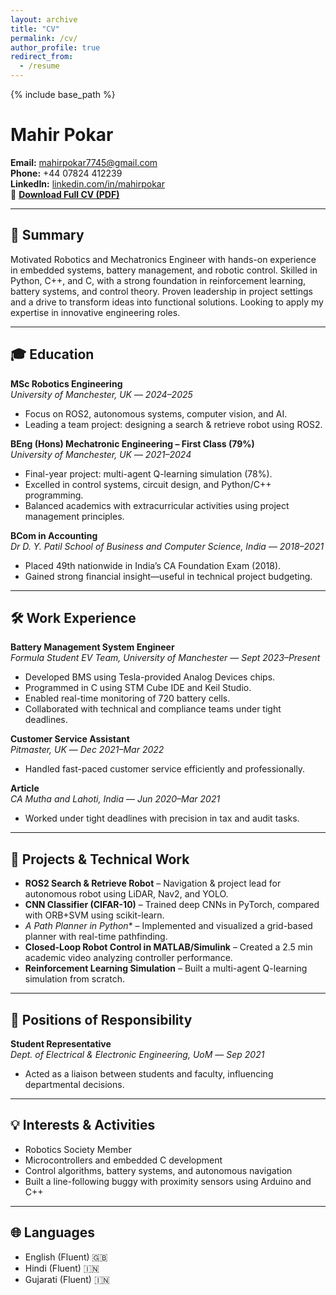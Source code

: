 ```yaml
---
layout: archive
title: "CV"
permalink: /cv/
author_profile: true
redirect_from:
  - /resume
---
```


{% include base_path %}

# Mahir Pokar  
**Email:** mahirpokar7745@gmail.com  
**Phone:** +44 07824 412239  
**LinkedIn:** [linkedin.com/in/mahirpokar](https://www.linkedin.com/in/mahirpokar)  
📄 [**Download Full CV (PDF)**](/assets/docs/cv.pdf)

---

## 🧠 Summary  
Motivated Robotics and Mechatronics Engineer with hands-on experience in embedded systems, battery management, and robotic control. Skilled in Python, C++, and C, with a strong foundation in reinforcement learning, battery systems, and control theory. Proven leadership in project settings and a drive to transform ideas into functional solutions. Looking to apply my expertise in innovative engineering roles.

---

## 🎓 Education  

**MSc Robotics Engineering**  
*University of Manchester, UK* — *2024–2025*  
- Focus on ROS2, autonomous systems, computer vision, and AI.  
- Leading a team project: designing a search & retrieve robot using ROS2.  

**BEng (Hons) Mechatronic Engineering – First Class (79%)**  
*University of Manchester, UK* — *2021–2024*  
- Final-year project: multi-agent Q-learning simulation (78%).  
- Excelled in control systems, circuit design, and Python/C++ programming.  
- Balanced academics with extracurricular activities using project management principles.  

**BCom in Accounting**  
*Dr D. Y. Patil School of Business and Computer Science, India* — *2018–2021*  
- Placed 49th nationwide in India’s CA Foundation Exam (2018).  
- Gained strong financial insight—useful in technical project budgeting.

---

## 🛠 Work Experience  

**Battery Management System Engineer**  
*Formula Student EV Team, University of Manchester* — *Sept 2023–Present*  
- Developed BMS using Tesla-provided Analog Devices chips.  
- Programmed in C using STM Cube IDE and Keil Studio.  
- Enabled real-time monitoring of 720 battery cells.  
- Collaborated with technical and compliance teams under tight deadlines.  

**Customer Service Assistant**  
*Pitmaster, UK* — *Dec 2021–Mar 2022*  
- Handled fast-paced customer service efficiently and professionally.  

**Article**  
*CA Mutha and Lahoti, India* — *Jun 2020–Mar 2021*  
- Worked under tight deadlines with precision in tax and audit tasks.

---

## 🔬 Projects & Technical Work  
- **ROS2 Search & Retrieve Robot** – Navigation & project lead for autonomous robot using LiDAR, Nav2, and YOLO.  
- **CNN Classifier (CIFAR-10)** – Trained deep CNNs in PyTorch, compared with ORB+SVM using scikit-learn.  
- **A* Path Planner in Python** – Implemented and visualized a grid-based planner with real-time pathfinding.  
- **Closed-Loop Robot Control in MATLAB/Simulink** – Created a 2.5 min academic video analyzing controller performance.  
- **Reinforcement Learning Simulation** – Built a multi-agent Q-learning simulation from scratch.

---

## 🤝 Positions of Responsibility  
**Student Representative**  
*Dept. of Electrical & Electronic Engineering, UoM* — *Sep 2021*  
- Acted as a liaison between students and faculty, influencing departmental decisions.

---

## 💡 Interests & Activities  
- Robotics Society Member  
- Microcontrollers and embedded C development  
- Control algorithms, battery systems, and autonomous navigation  
- Built a line-following buggy with proximity sensors using Arduino and C++  

---

## 🌐 Languages  
- English (Fluent) 🇬🇧  
- Hindi (Fluent) 🇮🇳  
- Gujarati (Fluent) 🇮🇳

